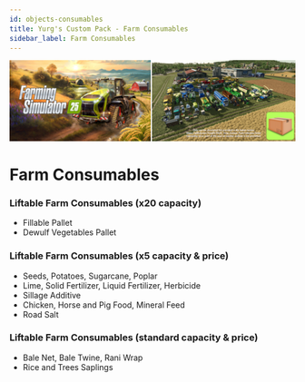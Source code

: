 ```yaml
---
id: objects-consumables
title: Yurg's Custom Pack - Farm Consumables
sidebar_label: Farm Consumables
---
```

[![](modHeader.png)](modScreen.png)
# Farm Consumables

### Liftable Farm Consumables (x20 capacity)
- Fillable Pallet
- Dewulf Vegetables Pallet

### Liftable Farm Consumables (x5 capacity & price)
- Seeds, Potatoes, Sugarcane, Poplar
- Lime, Solid Fertilizer, Liquid Fertilizer, Herbicide
- Sillage Additive
- Chicken, Horse and Pig Food, Mineral Feed
- Road Salt

### Liftable Farm Consumables (standard capacity & price)
- Bale Net, Bale Twine, Rani Wrap
- Rice and Trees Saplings
